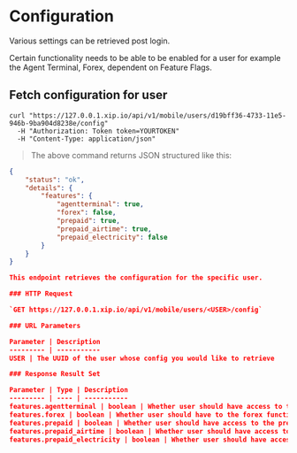 # Configuration

Various settings can be retrieved post login.

<aside class="notice">
Certain functionality needs to be able to be enabled for a user for example the Agent Terminal, Forex, dependent on Feature Flags.
</aside>

## Fetch configuration for user

```shell
curl "https://127.0.0.1.xip.io/api/v1/mobile/users/d19bff36-4733-11e5-946b-9ba904d8238e/config"
  -H "Authorization: Token token=YOURTOKEN"
  -H "Content-Type: application/json"
```

> The above command returns JSON structured like this:

```json
{
    "status": "ok",
    "details": {
        "features": {
            "agentterminal": true,
            "forex": false,
            "prepaid": true,
            "prepaid_airtime": true,
            "prepaid_electricity": false
        }
    }
}

This endpoint retrieves the configuration for the specific user.

### HTTP Request

`GET https://127.0.0.1.xip.io/api/v1/mobile/users/<USER>/config`

### URL Parameters

Parameter | Description
--------- | -----------
USER | The UUID of the user whose config you would like to retrieve

### Response Result Set

Parameter | Type | Description
--------- | ---- | -----------
features.agentterminal | boolean | Whether user should have access to the agent terminal (being added in a later build of the app)
features.forex | boolean | Whether user should have to the forex functionality
features.prepaid | boolean | Whether user should have access to the prepaid items
features.prepaid_airtime | boolean | Whether user should have access to buying prepaid airtime
features.prepaid_electricity | boolean | Whether user should have access to buying prepaid electricity